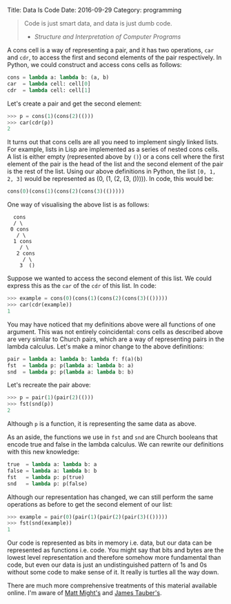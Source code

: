 Title: Data Is Code
Date: 2016-09-29
Category: programming

> Code is just smart data, and data is just dumb code.
> - _Structure and Interpretation of Computer Programs_

A cons cell is a way of representing a pair, and it has two operations, `car`
and `cdr`, to access the first and second elements of the pair respectively. In
Python, we could construct and access cons cells as follows:

```python
cons = lambda a: lambda b: (a, b)
car  = lambda cell: cell[0]
cdr  = lambda cell: cell[1]
```

Let's create a pair and get the second element:

```python
>>> p = cons(1)(cons(2)(()))
>>> car(cdr(p))
2
```

It turns out that cons cells are all you need to implement singly linked lists.
For example, lists in Lisp are implemented as a series of nested cons cells. A
list is either empty (represented above by `()`) or a cons cell where the first
element of the pair is the head of the list and the second element of the pair
is the rest of the list. Using our above definitions in Python, the list `[0,
1, 2, 3]` would be represented as (0, (1, (2, (3, ())))).  In code, this would
be:

```python
cons(0)(cons(1)(cons(2)(cons(3)(()))))
```

One way of visualising the above list is as follows:

```
  cons
  / \
 0 cons
   / \
  1 cons
    / \
   2 cons
     / \
    3  ()
```

Suppose we wanted to access the second element of this list. We could express
this as the `car` of the `cdr` of this list. In code:

```python
>>> example = cons(0)(cons(1)(cons(2)(cons(3)(()))))
>>> car(cdr(example))
1
```

You may have noticed that my definitions above were all functions of one
argument. This was not entirely coincidental: cons cells as described above are
very similar to Church pairs, which are a way of representing pairs in the
lambda calculus. Let's make a minor change to the above definitions:

```python
pair = lambda a: lambda b: lambda f: f(a)(b)
fst  = lambda p: p(lambda a: lambda b: a)
snd  = lambda p: p(lambda a: lambda b: b)
```

Let's recreate the pair above:

```python
>>> p = pair(1)(pair(2)(()))
>>> fst(snd(p))
2
```

Although `p` is a function, it is representing the same data as above.

As an aside, the functions we use in `fst` and `snd` are Church booleans that
encode true and false in the lambda calculus. We can rewrite our definitions
with this new knowledge:

```python
true  = lambda a: lambda b: a
false = lambda a: lambda b: b
fst   = lambda p: p(true)
snd   = lambda p: p(false)
```

Although our representation has changed, we can still perform the same
operations as before to get the second element of our list:

```python
>>> example = pair(0)(pair(1)(pair(2)(pair(3)(()))))
>>> fst(snd(example))
1
```

Our code is represented as bits in memory i.e. data, but our data can be
represented as functions i.e. code. You might say that bits and bytes are the
lowest level representation and therefore somehow more fundamental than code,
but even our data is just an undistinguished pattern of 1s and 0s without some
code to make sense of it. It really is turtles all the way down.

There are much more comprehensive treatments of this material available online.
I'm aware of [Matt Might's](http://matt.might.net/articles/js-church/) and
[James Tauber's](http://jtauber.com/blog/2008/11/26/church_encoding_in_python/).
